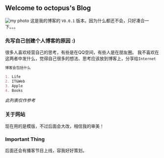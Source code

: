 ## Welcome to octopus's Blog
![my photo]()
这是我的博客的 `V0.0.1` 版本。因为什么都还不会，只好凑合一下。。。

### 先写自己创建个人博客的原因 :)

很多人喜欢经营自己的思考，有些是在QQ空间，有些人是在朋友圈。
我不喜欢在这两者中发什么，觉得自己很多的想法、思考应该放到博客上，分享给`Internet`

```markdown
博客会包括什么

1. Life
2. IT&Web
3. Apple
4. Books

```

*此列表仅作参考*

### 关于网站

现在用的是模版，不过后面会大改，相信我的审美！

### Important Thing

后面还会有播客节目上线，容我好好策划。

